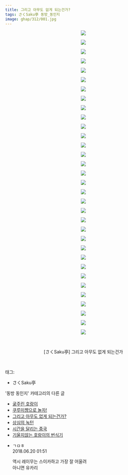 ```yaml
---
title: 그리고 아무도 없게 되는건가?
tags: さくSaku亭 동방_동인지
image: ghap/312/001.jpg
---
```

<div class="article">
<p style="text-align: center; clear: none; float: none;"><img src="{{ site.nasurl }}/ghap/312/001.jpg"/></p>
<p style="text-align: center; clear: none; float: none;"><img src="{{ site.nasurl }}/ghap/312/002.jpg"/></p>
<p style="text-align: center; clear: none; float: none;"><img src="{{ site.nasurl }}/ghap/312/003.jpg"/></p>
<p style="text-align: center; clear: none; float: none;"><img src="{{ site.nasurl }}/ghap/312/004.jpg"/></p>
<p style="text-align: center; clear: none; float: none;"><img src="{{ site.nasurl }}/ghap/312/005.jpg"/></p>
<p style="text-align: center; clear: none; float: none;"><img src="{{ site.nasurl }}/ghap/312/006.jpg"/></p>
<p style="text-align: center; clear: none; float: none;"><img src="{{ site.nasurl }}/ghap/312/007.jpg"/></p>
<p style="text-align: center; clear: none; float: none;"><img src="{{ site.nasurl }}/ghap/312/008.jpg"/></p>
<p style="text-align: center; clear: none; float: none;"><img src="{{ site.nasurl }}/ghap/312/009.jpg"/></p>
<p style="text-align: center; clear: none; float: none;"><img src="{{ site.nasurl }}/ghap/312/010.jpg"/></p>
<p style="text-align: center; clear: none; float: none;"><img src="{{ site.nasurl }}/ghap/312/011.jpg"/></p>
<p style="text-align: center; clear: none; float: none;"><img src="{{ site.nasurl }}/ghap/312/012.jpg"/></p>
<p style="text-align: center; clear: none; float: none;"><img src="{{ site.nasurl }}/ghap/312/013.jpg"/></p>
<p style="text-align: center; clear: none; float: none;"><img src="{{ site.nasurl }}/ghap/312/014.jpg"/></p>
<p style="text-align: center; clear: none; float: none;"><img src="{{ site.nasurl }}/ghap/312/015.jpg"/></p>
<p style="text-align: center; clear: none; float: none;"><img src="{{ site.nasurl }}/ghap/312/016.jpg"/></p>
<p style="text-align: center; clear: none; float: none;"><img src="{{ site.nasurl }}/ghap/312/017.jpg"/></p>
<p style="text-align: center; clear: none; float: none;"><img src="{{ site.nasurl }}/ghap/312/018.jpg"/></p>
<p style="text-align: center; clear: none; float: none;"><img src="{{ site.nasurl }}/ghap/312/019.jpg"/></p>
<p style="text-align: center; clear: none; float: none;"><img src="{{ site.nasurl }}/ghap/312/020.jpg"/></p>
<p style="text-align: center; clear: none; float: none;"><img src="{{ site.nasurl }}/ghap/312/021.jpg"/></p>
<p style="text-align: center; clear: none; float: none;"><img src="{{ site.nasurl }}/ghap/312/022.jpg"/></p>
<p style="text-align: center; clear: none; float: none;"><img src="{{ site.nasurl }}/ghap/312/023.jpg"/></p>
<p style="text-align: center; clear: none; float: none;"><img src="{{ site.nasurl }}/ghap/312/024.jpg"/></p>
<p style="text-align: center; clear: none; float: none;"><img src="{{ site.nasurl }}/ghap/312/025.jpg"/></p>
<p style="text-align: center; clear: none; float: none;"><img src="{{ site.nasurl }}/ghap/312/026.jpg"/></p>
<p style="text-align: center; clear: none; float: none;"><img src="{{ site.nasurl }}/ghap/312/027.jpg"/></p>
<p style="text-align: center; clear: none; float: none;"><img src="{{ site.nasurl }}/ghap/312/028.jpg"/></p>
<p style="text-align: center; clear: none; float: none;"><img src="{{ site.nasurl }}/ghap/312/029.jpg"/></p>
<p style="text-align: center; clear: none; float: none;"><img src="{{ site.nasurl }}/ghap/312/030.jpg"/></p>
<p style="text-align: center; clear: none; float: none;"><img src="{{ site.nasurl }}/ghap/312/031.jpg"/></p>
<p style="text-align: center; clear: none; float: none;"><img src="{{ site.nasurl }}/ghap/312/032.jpg"/></p>
<p style="text-align: center; clear: none; float: none;"><img src="{{ site.nasurl }}/ghap/312/033.jpg"/></p>
<p style="text-align: center; clear: none; float: none;"><br/></p>
<p style="text-align: center; clear: none; float: none;">[さくSaku亭] 그리고 아무도 없게 되는건가</p>
<p><br/></p>
</div><div class="tagTrail">
<p>태그: </p>
<ul>
<li>さくSaku亭</li>
</ul>
</div><div class="another">
<p>'동방 동인지' 카테고리의 다른 글</p>
<ul>
<li><a href="/2016-06-20-ghap_314">굶주린 호랑이</a></li>
<li><a href="/2016-06-20-ghap_313">쿠루미쨩으로 놀자!</a></li>
<li><a href="/2016-06-20-ghap_312">그리고 아무도 없게 되는건가?</a></li>
<li><a href="/2016-06-20-ghap_311">상심의 녹턴</a></li>
<li><a href="/2016-06-20-ghap_310">시간을 달리는 중국</a></li>
<li><a href="/2016-06-20-ghap_309">기울지않는 호랑이의 번식기</a></li>
</ul>
</div><div class="cb_module cb_fluid">
<div class="cb_wrt cb_profile">
<div class="comment">
<ul>
<li class="cb_thumb_off" id="comment15272888">
<div class="cb_comment_area">
<div class="cb_info_area">
<div class="cb_section">
<span class="cb_nick_name">ㄱㅁㅎ</span>
</div>
<div class="cb_section">
<span class="cb_date">2018.06.20 01:51 </span>
</div>
</div>
<div class="cb_dsc_comment">
<p class="cb_dsc">
											역시 레이무는 스이카하고 가장 잘 어울려<br/>
아니면 유카리
										</p>
</div>
</div></li>
</ul>
</div>
</div><!-- commentList close -->
</div>